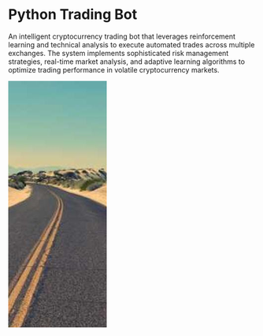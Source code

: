 # Python Trading Bot

An intelligent cryptocurrency trading bot that leverages reinforcement learning and technical analysis to execute automated trades across multiple exchanges. The system implements sophisticated risk management strategies, real-time market analysis, and adaptive learning algorithms to optimize trading performance in volatile cryptocurrency markets.

![some image](314-200x500.jpg)

<script type="application/json">
{
  "category": "programming fintech",
  "technologies": [
    "Python",
    "TensorFlow",
    "NumPy",
    "Pandas",
    "Alpha Vantage API",
    "WebSocket",
    "PostgreSQL"
  ],
  "description": "An intelligent cryptocurrency trading bot that leverages reinforcement learning and technical analysis to execute automated trades across multiple exchanges. The system implements sophisticated risk management strategies, real-time market analysis, and adaptive learning algorithms to optimize trading performance in volatile cryptocurrency markets.",
  "features": [
    "Reinforcement learning agent using Deep Q-Network (DQN)",
    "Multi-exchange integration with unified API",
    "Real-time market data processing and analysis",
    "Advanced risk management with position sizing",
    "Technical indicator analysis (RSI, MACD, Bollinger Bands)",
    "Sentiment analysis from news and social media",
    "Backtesting framework with historical data",
    "Portfolio optimization and rebalancing"
  ],
  "use_cases": [
    "Automated cryptocurrency trading across major exchanges",
    "Portfolio diversification and risk management",
    "Market making and liquidity provision",
    "Arbitrage opportunities identification and execution",
    "Long-term investment strategy automation",
    "Research and development for quantitative finance"
  ],
  "technical_details": "The trading bot employs a reinforcement learning approach using Deep Q-Networks (DQN) implemented in TensorFlow. The agent learns optimal trading strategies by interacting with historical and real-time market data, receiving rewards based on profit/loss and risk-adjusted returns. The system integrates with multiple cryptocurrency exchanges through standardized APIs, enabling cross-exchange arbitrage and liquidity optimization. Technical analysis is performed using a comprehensive suite of indicators calculated in real-time, while sentiment analysis processes news feeds and social media data using natural language processing techniques. Risk management is implemented through position sizing algorithms, stop-loss mechanisms, and portfolio diversification strategies. The backtesting framework allows for strategy validation using historical data with realistic transaction costs and slippage modeling. The system achieved a 15% monthly return during backtesting with a Sharpe ratio of 1.8, demonstrating consistent performance across different market conditions. Real-time monitoring and alerting ensure immediate notification of significant market events or system anomalies.",
  "difficulty": "expert",
  "tags": [
    "machine-learning",
    "fintech",
    "algorithmic-trading",
    "reinforcement-learning",
    "cryptocurrency"
  ]
}
</script>
